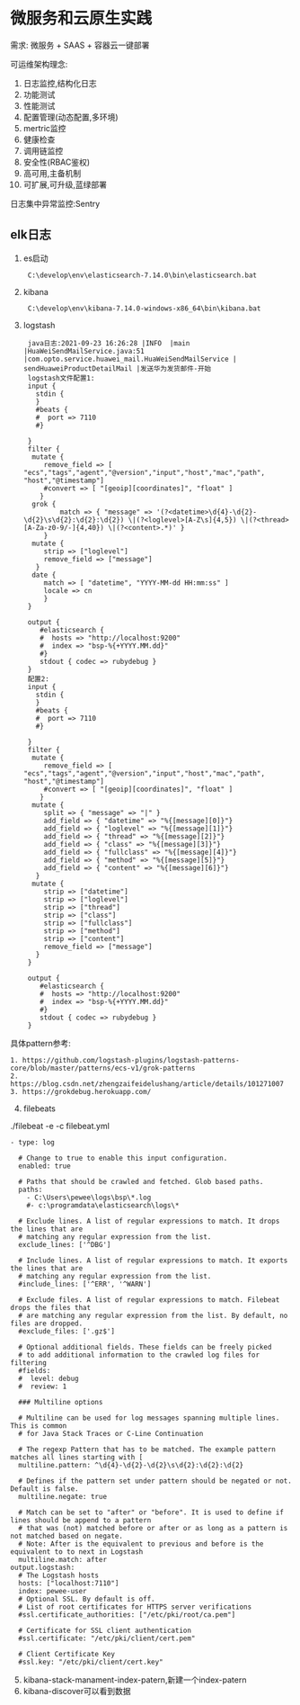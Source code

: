 # 微服务和云原生实践
需求: 微服务 + SAAS + 容器云一键部署

可运维架构理念:

1. 日志监控,结构化日志
2. 功能测试
3. 性能测试
4. 配置管理(动态配置,多环境)
5. mertric监控
6. 健康检查
7. 调用链监控
8. 安全性(RBAC鉴权)
9. 高可用,主备机制
10. 可扩展,可升级,蓝绿部署

日志集中异常监控:Sentry

## elk日志

1. es启动

		C:\develop\env\elasticsearch-7.14.0\bin\elasticsearch.bat

2. kibana

		C:\develop\env\kibana-7.14.0-windows-x86_64\bin\kibana.bat

3. logstash
	
		java日志:2021-09-23 16:26:28 |INFO  |main |HuaWeiSendMailService.java:51 |com.opto.service.huawei_mail.HuaWeiSendMailService | sendHuaweiProductDetailMail |发送华为发货邮件-开始
		logstash文件配置1:
		input {
		  stdin {
		  }
		  #beats {
		  #  port => 7110
		  #}
		  
		}
		filter {
		 mutate {
		    remove_field => [ "ecs","tags","agent","@version","input","host","mac","path", "host","@timestamp"]
		    #convert => [ "[geoip][coordinates]", "float" ]
		   }
		 grok {
		        match => { "message" => '(?<datetime>\d{4}-\d{2}-\d{2}\s\d{2}:\d{2}:\d{2}) \|(?<loglevel>[A-Z\s]{4,5}) \|(?<thread>[A-Za-z0-9/-]{4,40}) \|(?<content>.*)' }
		    }
		 mutate {
		    strip => ["loglevel"]
		    remove_field => ["message"]
		  }
		 date {
		    match => [ "datetime", "YYYY-MM-dd HH:mm:ss" ]
		    locale => cn
		    }
		}
		
		output {
		   #elasticsearch {
		   #  hosts => "http://localhost:9200"
		   #  index => "bsp-%{+YYYY.MM.dd}"
		   #}
		   stdout { codec => rubydebug }
		}
		配置2:
		input {
		  stdin {
		  }
		  #beats {
		  #  port => 7110
		  #}
		  
		}
		filter {
		 mutate {
		    remove_field => [ "ecs","tags","agent","@version","input","host","mac","path", "host","@timestamp"]
		    #convert => [ "[geoip][coordinates]", "float" ]
		   }
		 mutate {
		    split => { "message" => "|" }
			add_field => { "datetime" => "%{[message][0]}"}
		    add_field => { "loglevel" => "%{[message][1]}"}
			add_field => { "thread" => "%{[message][2]}"}
			add_field => { "class" => "%{[message][3]}"}
			add_field => { "fullclass" => "%{[message][4]}"}
			add_field => { "method" => "%{[message][5]}"}
			add_field => { "content" => "%{[message][6]}"}
		  }
		 mutate {
		    strip => ["datetime"]
			strip => ["loglevel"]
			strip => ["thread"]
			strip => ["class"]
			strip => ["fullclass"]
			strip => ["method"]
			strip => ["content"]
		    remove_field => ["message"]
		  }
		}
		
		output {
		   #elasticsearch {
		   #  hosts => "http://localhost:9200"
		   #  index => "bsp-%{+YYYY.MM.dd}"
		   #}
		   stdout { codec => rubydebug }
		}
具体pattern参考:

	1. https://github.com/logstash-plugins/logstash-patterns-core/blob/master/patterns/ecs-v1/grok-patterns
	2. https://blog.csdn.net/zhengzaifeidelushang/article/details/101271007
	3. https://grokdebug.herokuapp.com/

4. filebeats

./filebeat -e -c filebeat.yml

	- type: log
	
	  # Change to true to enable this input configuration.
	  enabled: true
	
	  # Paths that should be crawled and fetched. Glob based paths.
	  paths:
	    - C:\Users\pewee\logs\bsp\*.log
	    #- c:\programdata\elasticsearch\logs\*
	
	  # Exclude lines. A list of regular expressions to match. It drops the lines that are
	  # matching any regular expression from the list.
	  exclude_lines: ['^DBG']
	
	  # Include lines. A list of regular expressions to match. It exports the lines that are
	  # matching any regular expression from the list.
	  #include_lines: ['^ERR', '^WARN']
	
	  # Exclude files. A list of regular expressions to match. Filebeat drops the files that
	  # are matching any regular expression from the list. By default, no files are dropped.
	  #exclude_files: ['.gz$']
	
	  # Optional additional fields. These fields can be freely picked
	  # to add additional information to the crawled log files for filtering
	  #fields:
	  #  level: debug
	  #  review: 1
	
	  ### Multiline options
	
	  # Multiline can be used for log messages spanning multiple lines. This is common
	  # for Java Stack Traces or C-Line Continuation
	
	  # The regexp Pattern that has to be matched. The example pattern matches all lines starting with [
	  multiline.pattern: ^\d{4}-\d{2}-\d{2}\s\d{2}:\d{2}:\d{2}
	
	  # Defines if the pattern set under pattern should be negated or not. Default is false.
	  multiline.negate: true
	
	  # Match can be set to "after" or "before". It is used to define if lines should be append to a pattern
	  # that was (not) matched before or after or as long as a pattern is not matched based on negate.
	  # Note: After is the equivalent to previous and before is the equivalent to to next in Logstash
	  multiline.match: after
	output.logstash:
	  # The Logstash hosts
	  hosts: ["localhost:7110"]
	  index: pewee-user
	  # Optional SSL. By default is off.
	  # List of root certificates for HTTPS server verifications
	  #ssl.certificate_authorities: ["/etc/pki/root/ca.pem"]
	
	  # Certificate for SSL client authentication
	  #ssl.certificate: "/etc/pki/client/cert.pem"
	
	  # Client Certificate Key
	  #ssl.key: "/etc/pki/client/cert.key"

5. kibana-stack-manament-index-patern,新建一个index-patern
6. kibana-discover可以看到数据
